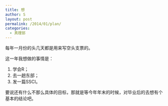 ```yaml
---
title: 想
author: S
layout: post
permalink: /2014/01/plan/
categories:
  - 真理部
---
```

每年一月份的头几天都是用来写空头支票的。

这一年我想做的事情是：

1.  学会R；
2.  去一趟东部；
3.  发一篇SSCI。

要说还有什么不那么具体的目标，那就是等今年年末的时候，对毕业后的去想有个基本的结论吧。